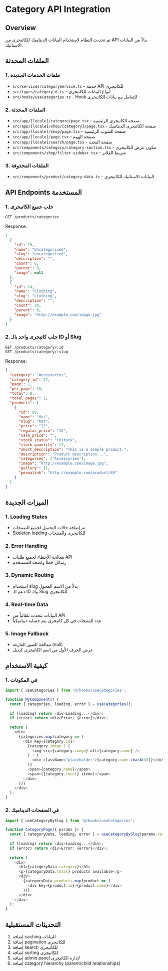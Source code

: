 # Category API Integration

## Overview
تم تحديث النظام لاستخدام البيانات الديناميك للكاتيجرى من API بدلاً من البيانات الاستاتيك.

## الملفات المحدثة

### 1. ملفات الخدمات الجديدة
- `src/services/categoryService.ts` - خدمة API للكاتيجرى
- `src/types/category.d.ts` - أنواع البيانات للكاتيجرى
- `src/hooks/useCategories.ts` - Hook للتعامل مع بيانات الكاتيجرى

### 2. الملفات المحدثة
- `src/app/[locale]/categore/page.tsx` - صفحة الكاتيجرى الرئيسية
- `src/app/[locale]/shop/[category]/page.tsx` - صفحة الكاتيجرى الديناميك
- `src/app/[locale]/shop/page.tsx` - صفحة الشوب الرئيسية
- `src/app/[locale]/page.tsx` - صفحة الهوم
- `src/app/[locale]/search/page.tsx` - صفحة البحث
- `src/components/category/category-section.tsx` - مكون عرض الكاتيجرى
- `src/components/shop/filter-sidebar.tsx` - شريط الفلاتر

### 3. الملفات المحذوفة
- `src/components/product/category-data.ts` - البيانات الاستاتيك للكاتيجرى

## API Endpoints المستخدمة

### 1. جلب جميع الكاتيجرى
```
GET /products/categories
```
Response:
```json
[
  {
    "id": 15,
    "name": "Uncategorized",
    "slug": "uncategorized",
    "description": "",
    "count": 0,
    "parent": 0,
    "image": null
  },
  {
    "id": 24,
    "name": "Clothing",
    "slug": "clothing",
    "description": "",
    "count": 24,
    "parent": 0,
    "image": "http://example.com/image.jpg"
  }
]
```

### 2. جلب كاتيجرى واحد بالـ ID أو Slug
```
GET /products/category/:id
GET /products/category/:slug
```
Response:
```json
{
  "category": "Accessories",
  "category_id": 27,
  "page": 1,
  "per_page": 10,
  "total": 9,
  "total_pages": 1,
  "products": [
    {
      "id": 89,
      "name": "Hat",
      "slug": "hat",
      "price": "12",
      "regular_price": "12",
      "sale_price": "",
      "stock_status": "instock",
      "stock_quantity": 17,
      "short_description": "This is a simple product.",
      "description": "Product description...",
      "categories": ["Accessories"],
      "image": "http://example.com/image.jpg",
      "gallery": [],
      "permalink": "http://example.com/product/89"
    }
  ]
}
```

## الميزات الجديدة

### 1. Loading States
- تم إضافة حالات التحميل لجميع الصفحات
- Skeleton loading للكاتيجرى والمنتجات

### 2. Error Handling
- معالجة الأخطاء لجميع طلبات API
- رسائل خطأ واضحة للمستخدم

### 3. Dynamic Routing
- استخدام slug بدلاً من الاسم المحول
- دعم الـ ID والـ Slug للكاتيجرى

### 4. Real-time Data
- البيانات تتحدث تلقائياً من API
- عدد المنتجات في كل كاتيجرى يتم حسابه ديناميكياً

### 5. Image Fallback
- معالجة الصور الفارغة (null)
- عرض الحرف الأول من اسم الكاتيجرى كبديل

## كيفية الاستخدام

### 1. في المكونات
```typescript
import { useCategories } from '@/hooks/useCategories';

function MyComponent() {
  const { categories, loading, error } = useCategories();
  
  if (loading) return <div>Loading...</div>;
  if (error) return <div>Error: {error}</div>;
  
  return (
    <div>
      {categories.map(category => (
        <div key={category.id}>
          {category.image ? (
            <img src={category.image} alt={category.name} />
          ) : (
            <div className="placeholder">{category.name.charAt(0)}</div>
          )}
          <span>{category.name}</span>
          <span>({category.count} items)</span>
        </div>
      ))}
    </div>
  );
}
```

### 2. في الصفحات الديناميك
```typescript
import { useCategoryBySlug } from '@/hooks/useCategories';

function CategoryPage({ params }) {
  const { categoryData, loading, error } = useCategoryBySlug(params.category);
  
  if (loading) return <div>Loading...</div>;
  if (error) return <div>Error: {error}</div>;
  
  return (
    <div>
      <h1>{categoryData.category}</h1>
      <p>{categoryData.total} products available</p>
      <div>
        {categoryData.products.map(product => (
          <div key={product.id}>{product.name}</div>
        ))}
      </div>
    </div>
  );
}
```

## التحديثات المستقبلية

1. إضافة caching للبيانات
2. إضافة pagination للكاتيجرى
3. إضافة search للكاتيجرى
4. إضافة sorting للكاتيجرى
5. إضافة admin panel لإدارة الكاتيجرى
6. إضافة category hierarchy (parent/child relationships) 